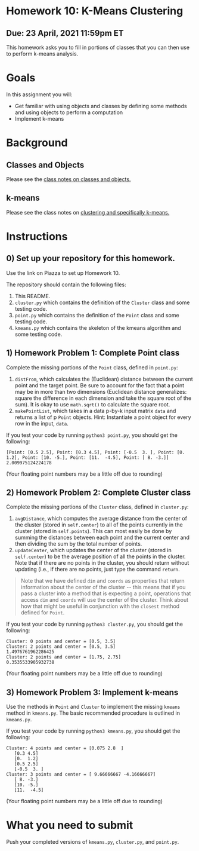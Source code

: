 # Homework 10: K-Means Clustering

## Due: 23 April, 2021 11:59pm ET

This homework asks you to fill in portions of classes that you can then use to perform k-means analysis.

# Goals

In this assignment you will:
* Get familiar with using objects and classes by defining some methods and using objects to perform a computation
* Implement k-means

# Background

## Classes and Objects

Please see the [class notes on classes and objects.](https://www.davidinouye.com/course/ece20875-spring-2021/lectures/objects.pdf)

## k-means

Please see the class notes on [clustering and specifically k-means.](https://www.davidinouye.com/course/ece20875-spring-2021/lectures/clustering.pdf)

# Instructions

## 0) Set up your repository for this homework.

Use the link on Piazza to set up Homework 10.

The repository should contain the following files:

1. This README.
2. `cluster.py` which contains the definition of the `Cluster` class and some testing code.
3. `point.py` which contains the definition of the `Point` class and some testing code.
4. `kmeans.py` which contains the skeleton of the kmeans algorithm and some testing code.

## 1) Homework Problem 1: Complete Point class

Complete the missing portions of the `Point` class, defined in `point.py`:

1. `distFrom`, which calculates the (Euclidean) distance between the current point and the target point. Be sure to account for the fact that a point may be in more than two dimensions (Euclidean distance generalizes: square the difference in each dimension and take the square root of the sum). It is okay to use `math.sqrt()` to calculate the square root.
2. `makePointList`, which takes in a data p-by-k input matrix `data` and returns a list of p `Point` objects. Hint: Instantiate a point object for every row in the input, `data`.

If you test your code by running `python3 point.py`, you should get the following:

```
[Point: [0.5 2.5], Point: [0.3 4.5], Point: [-0.5  3. ], Point: [0.  1.2], Point: [10. -5.], Point: [11.  -4.5], Point: [ 8. -3.]]
2.009975124224178
```

(Your floating point numbers may be a little off due to rounding)

## 2) Homework Problem 2: Complete Cluster class

Complete the missing portions of the `Cluster` class, defined in `cluster.py`:

1. `avgDistance`, which computes the average distance from the center of the cluster (stored in `self.center`) to all of the points currently in the cluster (stored in `self.points`). This can most easily be done by summing the distances between each point and the current center and then dividing the sum by the total number of points.
2. `updateCenter`, which updates the center of the cluster (stored in `self.center`) to be the average position of all the points in the cluster. Note that if there are no points in the cluster, you should return without updating (i.e., if there are no points, just type the command `return`.

> Note that we have defined `dim` and `coords` as properties that return information about the center of the cluster -- this means that if you pass a cluster into a method that is expecting a point, operations that access `dim` and `coords` will use the center of the cluster. Think about how that might be useful in conjunction with the `closest` method defined for `Point`.

If you test your code by running `python3 cluster.py`, you should get the following:

```
Cluster: 0 points and center = [0.5, 3.5]
Cluster: 2 points and center = [0.5, 3.5]
1.4976761962286425
Cluster: 2 points and center = [1.75, 2.75]
0.3535533905932738
```

(Your floating point numbers may be a little off due to rounding)

## 3) Homework Problem 3: Implement k-means

Use the methods in `Point` and `Cluster` to implement the missing `kmeans` method in `kmeans.py`. The basic recommended procedure is outlined in `kmeans.py`.

If you test your code by running `python3 kmeans.py`, you should get the following:

```
Cluster: 4 points and center = [0.075 2.8  ]
   [0.3 4.5]
   [0.  1.2]
   [0.5 2.5]
   [-0.5  3. ]
Cluster: 3 points and center = [ 9.66666667 -4.16666667]
   [ 8. -3.]
   [10. -5.]
   [11.  -4.5]
```

(Your floating point numbers may be a little off due to rounding)

# What you need to submit

Push your completed versions of `kmeans.py`, `cluster.py`, and `point.py`.
